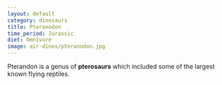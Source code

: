 ```yaml
---
layout: default
category: dinosaurs
title: Pteranodon
time_period: Jurassic
diet: Omnivore
image: air-dinos/pteranodon.jpg
---
```


Pterandon is a genus of **pterosaurs** which included some of the largest known flying reptiles.
